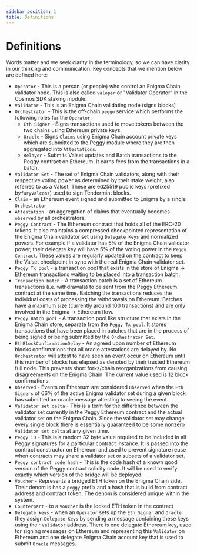 ```yaml
---
sidebar_position: 1
title: Definitions
---
```



# Definitions

Words matter and we seek clarity in the terminology, so we can have clarity in our thinking and communication.
Key concepts that we mention below are defined here:

- `Operator` - This is a person (or people) who control an Enigma Chain validator node. This is also called `valoper` or "Validator Operator" in the Cosmos SDK staking module. 
- `Validator` - This is an Enigma Chain validating node (signs blocks)
- `Orchestrator` - This is the off-chain `peggo` service which performs the following roles for the `Operator`:
  - `Eth Signer` -  Signs transactions used to move tokens between the two chains using Ethereum private keys. 
  - `Oracle` - Signs `Claims` using Enigma Chain account private keys which are submitted to the Peggy module where they are then aggregated into `Attestations`.
  - `Relayer` - Submits Valset updates and Batch transactions to the Peggy contract on Ethereum. It earns fees from the transactions in a batch.
- `Validator Set` - The set of Enigma Chain validators, along with their respective voting power as determined by their stake weight, also referred to as a Valset. These are ed25519 public keys (prefixed by`furyvalcons`) used to sign Tendermint blocks.
- `Claim` - an Ethereum event signed and submitted to Enigma by a single `Orchestrator`
- `Attestation` - an aggregation of claims that eventually becomes `observed` by all orchestrators.
- `Peggy Contract` - The Ethereum contract that holds all of the ERC-20 tokens. It also maintains a compressed checkpointed representation of the Enigma Chain validator set using `Delegate Keys` and normalized powers. For example if a validator has 5% of the Enigma Chain validator power, their delegate key will have 5% of the voting power in the `Peggy Contract`. These values are regularly updated on the contract to keep the Valset checkpoint in sync with the real Enigma Chain validator set. 
- `Peggy Tx pool` - a transaction pool that exists in the store of Enigma -> Ethereum transactions waiting to be placed into a transaction batch.
- `Transaction batch` - A transaction batch is a set of Ethereum transactions (i.e. withdrawals) to be sent from the Peggy Ethereum contract at the same time. Batching the transactions reduces the individual costs of processing the withdrawals on Ethereum. Batches have a maximum size (currently around 100 transactions) and are only involved in the Enigma -> Ethereum flow. 
- `Peggy Batch pool` - A transaction pool like structure that exists in the Enigma Chain store, separate from the `Peggy Tx pool`.  It stores transactions that have been placed in batches that are in the process of being signed or being submitted by the `Orchestrator Set`.
- `EthBlockConfirmationDelay` - An agreed upon number of Ethereum blocks confirmations that all oracle attestations are delayed by. No `Orchestrator` will attest to have seen an event occur on Ethereum until this number of blocks has elapsed as denoted by their trusted Ethereum full node. This prevents short forks/chain reorganizations from causing disagreements on the Enigma Chain. The current value used is 12 block confirmations.
- `Observed` - Events on Ethereum are considered `Observed` when the `Eth Signers` of 66% of the active Enigma validator set during a given block has submitted an oracle message attesting to seeing the event.
- `Validator set delta` - This is a term for the difference between the validator set currently in the Peggy Ethereum contract and the actual validator set on the Enigma Chain. Since the validator set may change every single block there is essentially guaranteed to be some nonzero `Validator set delta` at any given time.
- `Peggy ID` - This is a random 32 byte value required to be included in all Peggy signatures for a particular contract instance. It is passed into the contract constructor on Ethereum and used to prevent signature reuse when contracts may share a validator set or subsets of a validator set. 
- `Peggy contract code hash` - This is the code hash of a known good version of the Peggy contract solidity code. It will be used to verify exactly which version of the bridge will be deployed.
- `Voucher` - Represents a bridged ETH token on the Enigma Chain side. Their denom is has a `peggy` prefix and a hash that is build from contract address and contract token. The denom is considered unique within the system.
- `Counterpart` - to a `Voucher` is the locked ETH token in the contract
- `Delegate keys` - when an `Operator` sets up the `Eth Signer` and `Oracle` they assign `Delegate Keys` by sending a message containing these keys using their `Validator` address. There is one delegate Ethereum key, used for signing messages on Ethereum and representing this `Validator` on Ethereum and one delegate Enigma Chain account key that is used to submit `Oracle` messages.
